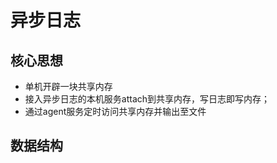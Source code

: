 # 异步日志

## 核心思想

- 单机开辟一块共享内存
- 接入异步日志的本机服务attach到共享内存，写日志即写内存；
- 通过agent服务定时访问共享内存并输出至文件


## 数据结构



